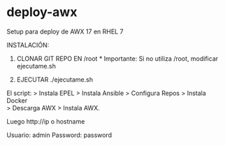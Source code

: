 # deploy-awx
Setup para deploy de AWX 17 en RHEL 7

INSTALACIÓN:

1) CLONAR GIT REPO EN /root  * Importante: Si no utiliza /root, modificar ejecutame.sh

2) EJECUTAR 
    ./ejecutame.sh


El script: > Instala EPEL 
           > Instala Ansible 
           > Configura Repos 
           > Instala Docker  
           > Descarga AWX 
           > Instala AWX. 

Luego http://ip o hostname

Usuario: admin
Password: password 

